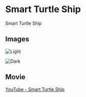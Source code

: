 # Smart Turtle Ship
Smart Turtle Ship





## Images
![Light](https://postfiles.pstatic.net/MjAxNzEwMTlfMTc2/MDAxNTA4NDI0NDExNjUx._5P1lX3Vj9HSjOTYVYSLiK3kQVk7kh_Co_Retkzx6KYg.UCXLQg4sBNOh7d_DYBDPscHkDHhhFAA_pEjGxZfmUGIg.JPEG.pcmola/IMG_7130.JPG?type=w773)

![Dark](https://postfiles.pstatic.net/MjAxNzEwMTlfMjM5/MDAxNTA4NDI0NDg2NTY3._eKgrKEK8lfupetxeQ6q_VdXD6KpesocHJ5CU5L8lFEg.42b7i-MM25-g3Vq32XQS-PREvbhNG5otbG78Vu6HLPAg.JPEG.pcmola/IMG_7144.JPG?type=w773)





## Movie
[YouTube - Smart Turtle Ship](https://youtu.be/z4dg3_7LinY)

